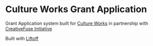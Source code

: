 # Culture Works Grant Application

Grant Application system built for [Culture Works](http://cultureworks.org) in
partnership with [CreativeFuse Initiative](http://creativefuse.org)

Built with [Liftoff](https://github.com/jfols/liftoff)
